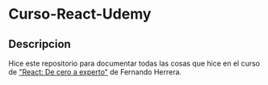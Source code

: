 # Curso-React-Udemy

## Descripcion

Hice este repositorio para documentar todas las cosas que hice en el curso de ["React: De cero a experto"](https://www.udemy.com/course/react-cero-experto/) de Fernando Herrera.
